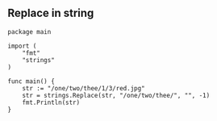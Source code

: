 ## Replace in string

```golang
package main

import (
    "fmt"
    "strings"
)

func main() {
    str := "/one/two/thee/1/3/red.jpg"
    str = strings.Replace(str, "/one/two/thee/", "", -1)
    fmt.Println(str)
}
```

